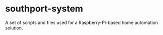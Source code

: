 # southport-system
A set of scripts and files used for a Raspberry-Pi-based home automation solution.
